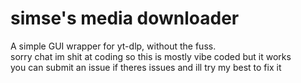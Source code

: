 # simse's media downloader
A simple GUI wrapper for yt-dlp, without the fuss. <br> 
sorry chat im shit at coding so this is mostly vibe coded but it works<br> 
you can submit an issue if theres issues and ill try my best to fix it<br> 
